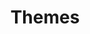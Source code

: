 ---
title: Themes
sections:
  - section_id: themes_swift
    type: themes_swift
    background: F7F7F1
    title: All Themes
    has_tab: true
    tab_title: "Themes:"
    tab_background: 1D242C
    tab_items: 
        - title: ALL THEMES
        - title: BUSINESS
        - title: LEARNING
        - title: PRODUCT
        - title: PORTFOLIO
        - title: PERSONAL
        - title: EVENT
        - title: BLOG
        - title: CUSTOM
    custom:
        section_id: call-to-action
        custom: custom
        background_color: 'F7F7F1'
        subtitle_1: Want something different from our themes? <br> Our UI and UX Team will help you build a custom theme, based on your preference! <br> The freedom to build a website limited only by your imagination.
        image: images/themescustom_1.svg
        image_alt: cta_image
        actions:
          - label: Get in touch
            url: /signup
            style: primary
            has_icon: true
            icon: arrow-right
            icon_position: right
            icon_color: black
            background_color: white
            text_color: black
            has_border: true
            border: black
            arrow_color: black
    grid_items:
        - image: images/themes_1.svg
          image_alt: themes logo
          image_align: center
        - image: images/themes_1.svg
          image_alt: themes logo
          image_align: center
        - image: images/themes_1.svg
          image_alt: themes logo
          image_align: center
        - image: images/themes_1.svg
          image_alt: themes logo
          image_align: center
        - image: images/themes_1.svg
          image_alt: themes logo
          image_align: center
        - image: images/themes_1.svg
          image_alt: themes logo
          image_align: center
        - image: images/themes_1.svg
          image_alt: themes logo
          image_align: center
        - image: images/themes_1.svg
          image_alt: themes logo
          image_align: center
        - image: images/themes_1.svg
          image_alt: themes logo
          image_align: center   
template: landing
---